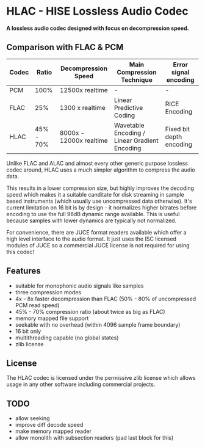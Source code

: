 # HLAC - HISE Lossless Audio Codec

**A lossless audio codec designed with focus on decompression speed.**

## Comparison with FLAC & PCM

Codec | Ratio | Decompression Speed | Main Compression Technique | Error signal encoding
----- | ----- | ------------------- | -------------------------- | ---------------------
PCM   | 100% | 12500x realtime    | - | -
FLAC  | 25%   | 1300 x realtime     | Linear Predictive Coding   | RICE Encoding
HLAC  | 45% - 70% | 8000x - 12000x realtime | Wavetable Encoding / Linear Gradient Encoding | Fixed bit depth encoding

Unlike FLAC and ALAC and almost every other generic purpose lossless codec around, HLAC uses a much simpler algorithm to compress the audio data.

This results in a lower compression size, but highly improves the decoding speed which makes it a suitable canditate for disk streaming in sample based instruments (which usually use uncompressed data otherwise). It's current limitation on 16 bit is by design - it normalizes higher bitrates before encoding to use the full 96dB dynamic range available. This is useful because samples with lower dynamics are typically not normalized.

For convenience, there are JUCE format readers available which offer a high level interface to the audio format. It just uses the ISC licensed modules of JUCE so a commercial JUCE license is not required for using this codec!

## Features

- suitable for monophonic audio signals like samples
- three compression modes
- 4x - 8x faster decompression than FLAC (50% - 80% of uncompressed PCM read speed)
- 45% - 70% compression ratio (about twice as big as FLAC)
- memory mapped file support
- seekable with no overhead (within 4096 sample frame boundary)
- 16 bit only 
- multithreading capable (no global states)
- zlib license

## License

The HLAC codec is licensed under the permissive zlib license which allows usage in any other software including commercial projects.


## TODO

- allow seeking
- improve diff decode speed
- make memory mapped reader
- allow monolith with subsection readers (pad last block for this)